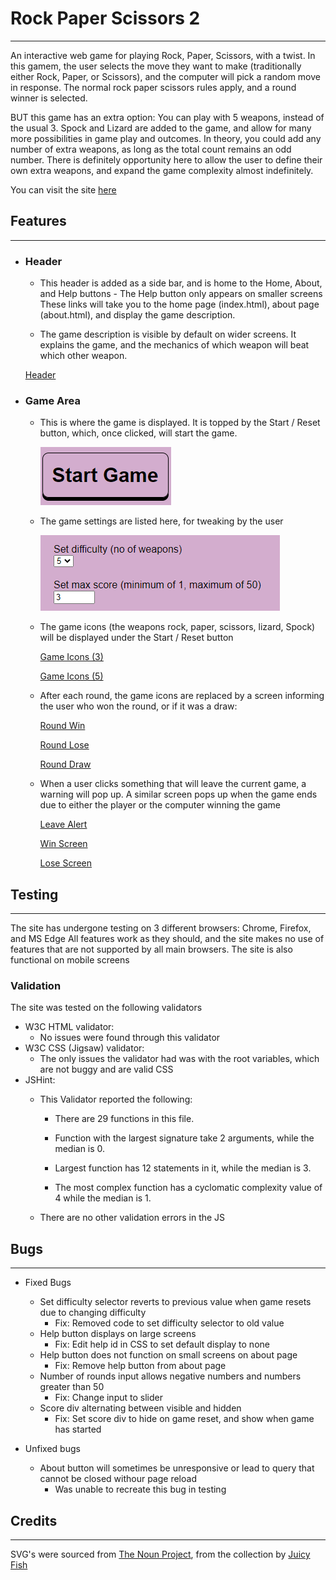 # Rock Paper Scissors 2

---

An interactive web game for playing Rock, Paper, Scissors, with a twist.
In this gamem, the user selects the move they want to make (traditionally either Rock, Paper, or Scissors), and the computer will pick a random move in response. The normal rock paper scissors rules apply, and a round winner is selected.

BUT this game has an extra option: You can play with 5 weapons, instead of the usual 3. Spock and Lizard are added to the game, and allow for many more possibilities in game play and outcomes.
In theory, you could add any number of extra weapons, as long as the total count remains an odd number. There is definitely opportunity here to allow the user to define their own extra weapons, and expand the game complexity almost indefinitely.

You can visit the site [here](https://robinf98.github.io/rock-paper-scissors-2/)
## Features

---

* ### Header

  * This header is added as a side bar, and is home to the Home, About, and Help buttons - The Help button only appears on smaller screens
  These links will take you to the home page (index.html), about page (about.html), and display the game description.

  * The game description is visible by default on wider screens. It explains the game, and the mechanics of which weapon will beat which other weapon.
  
  [Header](documentation/header.png)

* ### Game Area

  * This is where the game is displayed. It is topped by the Start / Reset button, which, once clicked, will start the game.
  
    ![Start/Reset Button](documentation/start_button.png)

  * The game settings are listed here, for tweaking by the user

    ![Game settings](documentation/settings.png)

  * The game icons (the weapons rock, paper, scissors, lizard, Spock) will be displayed under the Start / Reset button

    [Game Icons (3)](documentation/game_icons_3.png)

    [Game Icons (5)](documentation/game_icons_5.png)

  * After each round, the game icons are replaced by a screen informing the user who won the round, or if it was a draw:

    [Round Win](documentation/round_win.png)
  
    [Round Lose](documentation/round_lose.png)

    [Round Draw](documentation/round_draw.png)

  * When a user clicks something that will leave the current game, a warning will pop up. A similar screen pops up when the game ends due to either the player or the computer winning the game

    [Leave Alert](documentation/query_leave.png)

    [Win Screen](documentation/win_screen.png)

    [Lose Screen](documentation/lose_screen.png)

## Testing

---

The site has undergone testing on 3 different browsers:
Chrome, Firefox, and MS Edge
All features work as they should, and the site makes no use of features that are not supported by all main browsers.
The site is also functional on mobile screens

### Validation

The site was tested on the following validators

* W3C HTML validator:
  * No issues were found through this validator
* W3C CSS (Jigsaw) validator:
  * The only issues the validator had was with the root variables, which are not buggy and are valid CSS
* JSHint:
  * This Validator reported the following:

    * There are 29 functions in this file.

    * Function with the largest signature take 2 arguments, while the median is 0.

    * Largest function has 12 statements in it, while the median is 3.

    * The most complex function has a cyclomatic complexity value of 4 while the median is 1.

  * There are no other validation errors in the JS
## Bugs

---

* Fixed Bugs
  * Set difficulty selector reverts to previous value when game resets due to changing difficulty
    * Fix: Removed code to set difficulty selector to old value
  * Help button displays on large screens
    * Fix: Edit help id in CSS to set default display to none
  * Help button does not function on small screens on about page
    * Fix: Remove help button from about page
  * Number of rounds input allows negative numbers and numbers greater than 50
    * Fix: Change input to slider
  * Score div alternating between visible and hidden
    * Fix: Set score div to hide on game reset, and show when game has started

* Unfixed bugs
  * About button will sometimes be unresponsive or lead to query that cannot be closed withour page reload
    * Was unable to recreate this bug in testing

## Credits

 ---

SVG's were sourced from [The Noun Project](https://thenounproject.com/), from the collection by [Juicy Fish](https://thenounproject.com/admin885/)
